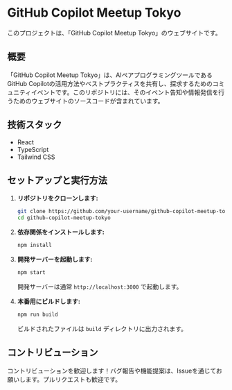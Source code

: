# GitHub Copilot Meetup Tokyo

このプロジェクトは、「GitHub Copilot Meetup Tokyo」のウェブサイトです。

## 概要

「GitHub Copilot Meetup Tokyo」は、AIペアプログラミングツールであるGitHub Copilotの活用方法やベストプラクティスを共有し、探求するためのコミュニティイベントです。このリポジトリには、そのイベント告知や情報発信を行うためのウェブサイトのソースコードが含まれています。

## 技術スタック

- React
- TypeScript
- Tailwind CSS

## セットアップと実行方法

1.  **リポジトリをクローンします:**
    ```bash
    git clone https://github.com/your-username/github-copilot-meetup-tokyo.git
    cd github-copilot-meetup-tokyo
    ```

2.  **依存関係をインストールします:**
    ```bash
    npm install
    ```

3.  **開発サーバーを起動します:**
    ```bash
    npm start
    ```
    開発サーバーは通常 `http://localhost:3000` で起動します。

4.  **本番用にビルドします:**
    ```bash
    npm run build
    ```
    ビルドされたファイルは `build` ディレクトリに出力されます。

## コントリビューション

コントリビューションを歓迎します！バグ報告や機能提案は、Issueを通じてお願いします。プルリクエストも歓迎です。

